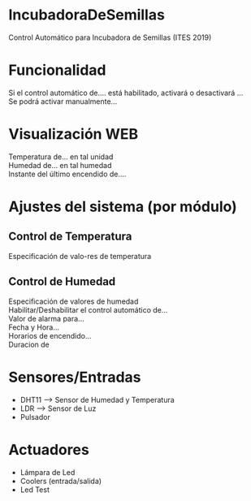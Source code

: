 # IncubadoraDeSemillas
Control Automático para Incubadora de Semillas (ITES 2019)  

# Funcionalidad
Si el control automático de.... está habilitado, activará o desactivará ...  
Se podrá activar manualmente...  

# Visualización WEB
Temperatura de... en tal unidad  
Humedad de... en tal humedad  
Instante del último encendido de....  


# Ajustes del sistema (por módulo)
## Control de Temperatura
Especificación de valo-res de temperatura  
## Control de Humedad
Especificación de valores de humedad  
Habilitar/Deshabilitar el control automático de...  
Valor de alarma para...  
Fecha y Hora...  
Horarios de encendido...  
Duracion de   

# Sensores/Entradas
- DHT11 --> Sensor de Humedad y Temperatura
- LDR --> Sensor de Luz
- Pulsador

# Actuadores
- Lámpara de Led
- Coolers (entrada/salida)
- Led Test
